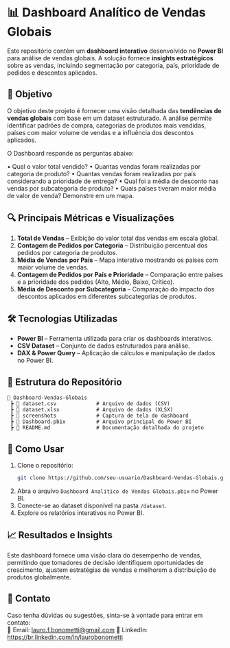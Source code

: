 # 📊 Dashboard Analítico de Vendas Globais  

Este repositório contém um **dashboard interativo** desenvolvido no **Power BI** para análise de vendas globais. A solução fornece **insights estratégicos** sobre as vendas, incluindo segmentação por categoria, país, prioridade de pedidos e descontos aplicados.  


## 📌 Objetivo  

O objetivo deste projeto é fornecer uma visão detalhada das **tendências de vendas globais** com base em um dataset estruturado. A análise permite identificar padrões de compra, categorias de produtos mais vendidas, países com maior volume de vendas e a influência dos descontos aplicados.  

O Dashboard responde as perguntas abaixo:

• Qual o valor total vendido?
• Quantas vendas foram realizadas por categoria de produto?
• Quantas vendas foram realizadas por país considerando a prioridade de entrega?
• Qual foi a média de desconto nas vendas por subcategoria de produto?
• Quais países tiveram maior média de valor de venda? Demonstre em um mapa.


## 🔍 Principais Métricas e Visualizações  

1. **Total de Vendas** – Exibição do valor total das vendas em escala global.  
2. **Contagem de Pedidos por Categoria** – Distribuição percentual dos pedidos por categoria de produtos.  
3. **Média de Vendas por País** – Mapa interativo mostrando os países com maior volume de vendas.  
4. **Contagem de Pedidos por País e Prioridade** – Comparação entre países e a prioridade dos pedidos (Alto, Médio, Baixo, Crítico).  
5. **Média de Desconto por Subcategoria** – Comparação do impacto dos descontos aplicados em diferentes subcategorias de produtos.  


## 🛠 Tecnologias Utilizadas  

- **Power BI** – Ferramenta utilizada para criar os dashboards interativos.  
- **CSV Dataset** – Conjunto de dados estruturados para análise.  
- **DAX & Power Query** – Aplicação de cálculos e manipulação de dados no Power BI. 


## 📁 Estrutura do Repositório  

```
📂 Dashboard-Vendas-Globais  
 ┣ 📜 dataset.csv             # Arquivo de dados (CSV)  
 ┣ 📜 dataset.xlsx            # Arquivo de dados (XLSX)  
 ┣ 📜 screenshots             # Captura de tela do dashboard  
 ┣ 📜 Dashboard.pbix          # Arquivo principal do Power BI  
 ┣ 📜 README.md               # Documentação detalhada do projeto  
```


## 🚀 Como Usar  

1. Clone o repositório:  
   ```bash
   git clone https://github.com/seu-usuario/Dashboard-Vendas-Globais.git
   ```  
2. Abra o arquivo `Dashboard Analitico de Vendas Globais.pbix` no Power BI.  
3. Conecte-se ao dataset disponível na pasta `/dataset`.  
4. Explore os relatórios interativos no Power BI.  


## 📈 Resultados e Insights  

Este dashboard fornece uma visão clara do desempenho de vendas, permitindo que tomadores de decisão identifiquem oportunidades de crescimento, ajustem estratégias de vendas e melhorem a distribuição de produtos globalmente.  


## 📩 Contato  

Caso tenha dúvidas ou sugestões, sinta-se à vontade para entrar em contato:  
📧 Email: lauro.f.bonometti@gmail.com
🔗 LinkedIn: https://br.linkedin.com/in/laurobonometti 
